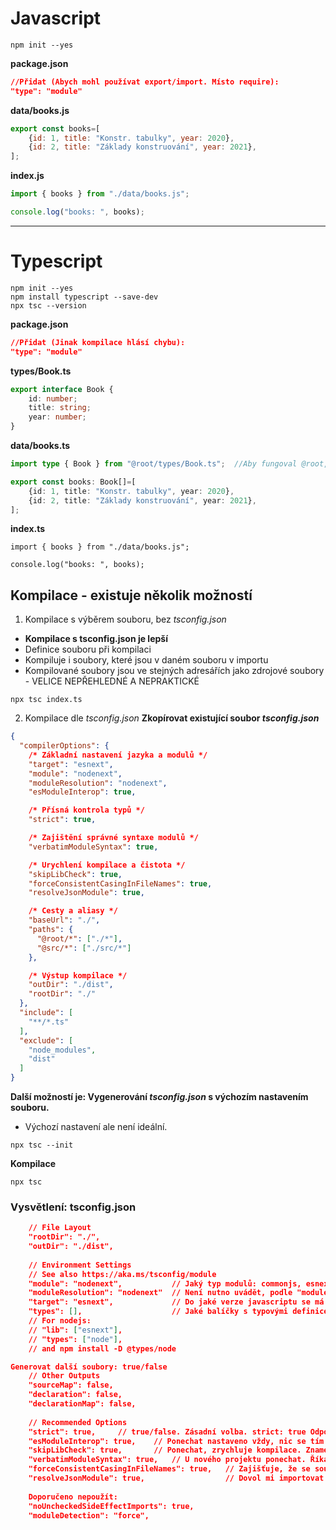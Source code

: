 # Javascript

```
npm init --yes
```

**package.json**
```json
//Přidat (Abych mohl používat export/import. Místo require):
"type": "module"
```

**data/books.js**
```javascript
export const books=[
    {id: 1, title: "Konstr. tabulky", year: 2020},
    {id: 2, title: "Základy konstruování", year: 2021},
];
```
**index.js**
```javascript
import { books } from "./data/books.js";

console.log("books: ", books);
```

----------------------------------------------------
# Typescript

```
npm init --yes
npm install typescript --save-dev
npx tsc --version
```

**package.json**
```json
//Přidat (Jinak kompilace hlásí chybu):
"type": "module"
```

**types/Book.ts**
```typescript
export interface Book {
    id: number;
    title: string;
    year: number;
}
```

**data/books.ts**
```typescript
import type { Book } from "@root/types/Book.ts";  //Aby fungoval @root, nutno mít nastaveno "paths" v tsconfig.json

export const books: Book[]=[
    {id: 1, title: "Konstr. tabulky", year: 2020},
    {id: 2, title: "Základy konstruování", year: 2021},
];
```

**index.ts**
```typescrpit
import { books } from "./data/books.js";

console.log("books: ", books);
```

## Kompilace - existuje několik možností

1. Kompilace s výběrem souboru, bez *tsconfig.json*
- **Kompilace s tsconfig.json je lepší**
- Definice souboru při kompilaci
- Kompiluje i soubory, které jsou v daném souboru v importu
- Kompilované soubory jsou ve stejných adresářích jako zdrojové soubory - VELICE NEPŘEHLEDNÉ A NEPRAKTICKÉ
```
npx tsc index.ts
```

2. Kompilace dle *tsconfig.json*
**Zkopírovat existující soubor *tsconfig.json***
```json
{
  "compilerOptions": {
    /* Základní nastavení jazyka a modulů */
    "target": "esnext",
    "module": "nodenext",
    "moduleResolution": "nodenext",
    "esModuleInterop": true,

    /* Přísná kontrola typů */
    "strict": true,

    /* Zajištění správné syntaxe modulů */
    "verbatimModuleSyntax": true,

    /* Urychlení kompilace a čistota */
    "skipLibCheck": true,
    "forceConsistentCasingInFileNames": true,
    "resolveJsonModule": true,

    /* Cesty a aliasy */
    "baseUrl": "./",
    "paths": {
      "@root/*": ["./*"],
      "@src/*": ["./src/*"]
    },

    /* Výstup kompilace */
    "outDir": "./dist",
    "rootDir": "./"
  },
  "include": [
    "**/*.ts"
  ],
  "exclude": [
    "node_modules",
    "dist"
  ]
}
```

**Další možností je: Vygenerování *tsconfig.json* s výchozím nastavením souboru.**
- Výchozí nastavení ale není ideální.
```
npx tsc --init
```

**Kompilace**
```
npx tsc
```

### Vysvětlení: tsconfig.json
```json
    // File Layout
    "rootDir": "./",
    "outDir": "./dist",
	
    // Environment Settings
    // See also https://aka.ms/tsconfig/module
    "module": "nodenext",			// Jaký typ modulů: commonjs, esnext, nodenext. nodenext - doporučeno pro nodejs.
	"moduleResolution": "nodenext"	// Není nutno uvádět, podle "module" se nastaví defaultně.
    "target": "esnext",				// Do jaké verze javascriptu se má typescript kompilovat. exnext = nejnovější verze
    "types": [],					// Jaké balíčky s typovými definicemi (.d.ts) má typescript zahrnout do projektu.
    // For nodejs:
    // "lib": ["esnext"],
    // "types": ["node"],
    // and npm install -D @types/node

Generovat další soubory: true/false
    // Other Outputs
    "sourceMap": false,
    "declaration": false,
    "declarationMap": false,
	
    // Recommended Options
    "strict": true,		// true/false. Zásadní volba. strict: true Odpovídá: noImplicitAny + strictNullChecks + strictFunctionTypes + strictPropertyInitialization + noImplicitThis
	"esModuleInterop": true,	// Ponechat nastaveno vždy, nic se tím nepokazí. Nutno pokud by nějaký npm balíček používal CommonJS. 
	"skipLibCheck": true,		// Ponechat, zrychluje kompilace. Znamená: přeskoč kontrolu typů v "node_modules"
    "verbatimModuleSyntax": true,	// U nového projektu ponechat. Říká kompilátoru, aby zachoval syntaxi importů a exportů.
	"forceConsistentCasingInFileNames": true,	// Zajišťuje, že se soubory importují se stejným názvem, včetně velikosti písmen, jako mají na disku. 
    "resolveJsonModule": true,					// Dovol mi importovat .json soubory přímo do kódu a pracovat s nimi jako s typed objekty.“
	
	Doporučeno nepoužít:
    "noUncheckedSideEffectImports": true,
    "moduleDetection": "force",
```

